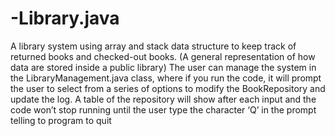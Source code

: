 # -Library.java
A library system using array and stack data structure to keep track of returned books and checked-out books. (A general representation of how data are stored inside a public library)
The user can manage the system in the LibraryManagement.java class, where if you run the code, it will prompt the user to select from a series of options to modify the BookRepository and update the log. A table of the repository will show after each input and the code won’t stop running until the user type the character ‘Q’ in the prompt telling to program to quit
